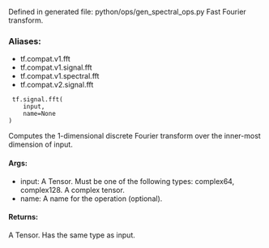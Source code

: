 Defined in generated file: python/ops/gen_spectral_ops.py
Fast Fourier transform.
### Aliases:
- tf.compat.v1.fft
- tf.compat.v1.signal.fft
- tf.compat.v1.spectral.fft
- tf.compat.v2.signal.fft

```
 tf.signal.fft(
    input,
    name=None
)
```
Computes the 1-dimensional discrete Fourier transform over the inner-most dimension of input.
#### Args:
- input: A Tensor. Must be one of the following types: complex64, complex128. A complex tensor.
- name: A name for the operation (optional).
#### Returns:
A Tensor. Has the same type as input.
